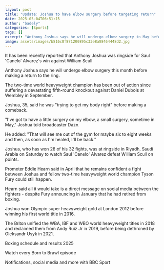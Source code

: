 ```yaml
---
layout: post
title: "Update: Joshua to have elbow surgery before targeting return"
date: 2025-05-04T06:51:15
author: "badely"
categories: [Sports]
tags: []
excerpt: "Anthony Joshua says he will undergo elbow surgery in May before targeting a return to the boxing ring."
image: assets/images/b816c8f871200895c33e8a88464448d2.jpg
---
```


It has been recently reported that Anthony Joshua was ringside for Saul 'Canelo' Alvarez's win against William Scull

Anthony Joshua says he will undergo elbow surgery this month before making a return to the ring.

The two-time world heavyweight champion has been out of action since suffering a devastating fifth-round knockout against Daniel Dubois at Wembley in September.

Joshua, 35, said he was "trying to get my body right" before making a comeback.

"I've got to have a little surgery on my elbow, a small surgery, sometime in May," Joshua told broadcaster Dazn.

He added: "That will see me out of the gym for maybe six to eight weeks and then, as soon as I'm healed, I'll be back."

Joshua, who has won 28 of his 32 fights, was at ringside in Riyadh, Saudi Arabia on Saturday to watch Saul 'Canelo' Alvarez defeat William Scull on points.

Promoter Eddie Hearn said in April that he remains confident a fight between Joshua and fellow two-time heavyweight world champion Tyson Fury could still happen.

Hearn said all it would take is a direct message on social media between the fighters - despite Fury announcing in January that he had retired from boxing.

Joshua won Olympic super heavyweight gold at London 2012 before winning his first world title in 2016.

The Briton unified the WBA, IBF and WBO world heavyweight titles in 2018 and reclaimed them from Andy Ruiz Jr in 2019, before being dethroned by Oleksandr Usyk in 2021.

Boxing schedule and results 2025

Watch every Born to Brawl episode

Notifications, social media and more with BBC Sport

